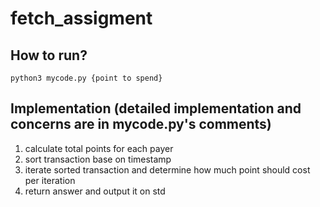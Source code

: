 # fetch_assigment
## How to run?
```
python3 mycode.py {point to spend}
```
## Implementation (detailed implementation and concerns are in mycode.py's comments)
1. calculate total points for each payer
2. sort transaction base on timestamp
3. iterate sorted transaction and determine how much point should cost per iteration
4. return answer and output it on std
